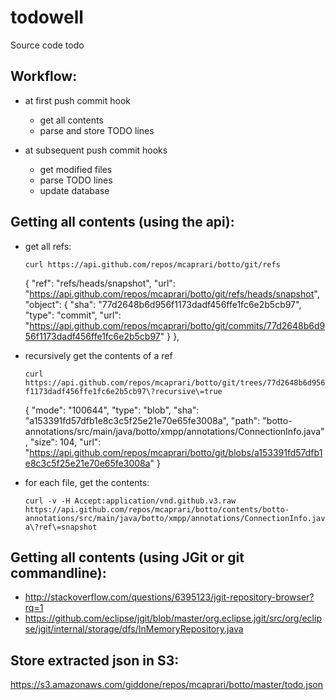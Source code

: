 todowell
========

Source code todo

## Workflow:

* at first push commit hook
  * get all contents
  * parse and store TODO lines

* at subsequent push commit hooks
  * get modified files
  * parse TODO lines
  * update database

## Getting all contents (using the api):

  * get all refs: 

	  `curl https://api.github.com/repos/mcaprari/botto/git/refs`

	  {
	    "ref": "refs/heads/snapshot",
	    "url": "https://api.github.com/repos/mcaprari/botto/git/refs/heads/snapshot",
	    "object": {
	      "sha": "77d2648b6d956f1173dadf456ffe1fc6e2b5cb97",
	      "type": "commit",
	      "url": "https://api.github.com/repos/mcaprari/botto/git/commits/77d2648b6d956f1173dadf456ffe1fc6e2b5cb97"
	    }
	  },

  * recursively get the contents of a ref

	  `curl https://api.github.com/repos/mcaprari/botto/git/trees/77d2648b6d956f1173dadf456ffe1fc6e2b5cb97\?recursive\=true`

	  {
	      "mode": "100644",
	      "type": "blob",
	      "sha": "a153391fd57dfb1e8c3c5f25e21e70e65fe3008a",
	      "path": "botto-annotations/src/main/java/botto/xmpp/annotations/ConnectionInfo.java",
	      "size": 104,
	      "url": "https://api.github.com/repos/mcaprari/botto/git/blobs/a153391fd57dfb1e8c3c5f25e21e70e65fe3008a"
	  }

  * for each file, get the contents:

  	`curl -v -H Accept:application/vnd.github.v3.raw https://api.github.com/repos/mcaprari/botto/contents/botto-annotations/src/main/java/botto/xmpp/annotations/ConnectionInfo.java\?ref\=snapshot`

## Getting all contents (using JGit or git commandline):

* http://stackoverflow.com/questions/6395123/jgit-repository-browser?rq=1
* https://github.com/eclipse/jgit/blob/master/org.eclipse.jgit/src/org/eclipse/jgit/internal/storage/dfs/InMemoryRepository.java


## Store extracted json in S3:

https://s3.amazonaws.com/giddone/repos/mcaprari/botto/master/todo.json





  
